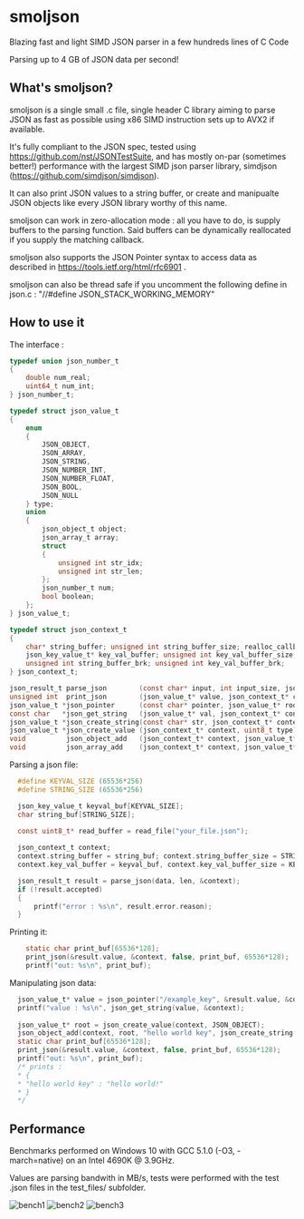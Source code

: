 # smoljson
Blazing fast and light SIMD JSON parser in a few hundreds lines of C Code

Parsing up to 4 GB of JSON data per second!

## What's smoljson?
smoljson is a single small .c file, single header C library aiming to parse JSON as fast as possible using x86 SIMD instruction sets up to AVX2 if available.

It's fully compliant to the JSON spec, tested using https://github.com/nst/JSONTestSuite, and has mostly on-par (sometimes better!) performance with the largest SIMD json parser library, simdjson (https://github.com/simdjson/simdjson).

It can also print JSON values to a string buffer, or create and manipualte JSON objects like every JSON library worthy of this name.

smoljson can work in zero-allocation mode : all you have to do, is supply buffers to the parsing function. Said buffers can be dynamically reallocated if you supply the matching callback.

smoljson also supports the JSON Pointer syntax to access data as described in https://tools.ietf.org/html/rfc6901 .

smoljson can also be thread safe if you uncomment the following define in json.c : "//#define JSON_STACK_WORKING_MEMORY"

## How to use it

The interface : 
```c
typedef union json_number_t
{
    double num_real;
    uint64_t num_int;
} json_number_t;

typedef struct json_value_t
{
    enum
    {
        JSON_OBJECT,
        JSON_ARRAY,
        JSON_STRING,
        JSON_NUMBER_INT,
        JSON_NUMBER_FLOAT,
        JSON_BOOL,
        JSON_NULL
    } type;
    union
    {
        json_object_t object;
        json_array_t array;
        struct
        {
            unsigned int str_idx;
            unsigned int str_len;
        };
        json_number_t num;
        bool boolean;
    };
} json_value_t;

typedef struct json_context_t
{
    char* string_buffer; unsigned int string_buffer_size; realloc_callback_t* string_realloc;
    json_key_value_t* key_val_buffer; unsigned int key_val_buffer_size; realloc_callback_t* key_val_realloc;
    unsigned int string_buffer_brk; unsigned int key_val_buffer_brk;
} json_context_t;
```
```c
json_result_t parse_json        (const char* input, int input_size, json_context_t* context);
unsigned int  print_json        (json_value_t* value, json_context_t* context, bool pretty, char* buffer, unsigned int buffer_size);
json_value_t *json_pointer      (const char* pointer, json_value_t* root, json_context_t* context);
const char   *json_get_string   (json_value_t* val, json_context_t* context);
json_value_t *json_create_string(const char* str, json_context_t* context);
json_value_t *json_create_value (json_context_t* context, uint8_t type);
void          json_object_add   (json_context_t* context, json_value_t* object, const char* key, json_value_t* value);
void          json_array_add    (json_context_t* context, json_value_t* object, json_value_t* value);
```

Parsing a json file:
```c
  #define KEYVAL_SIZE (65536*256)
  #define STRING_SIZE (65536*256)

  json_key_value_t keyval_buf[KEYVAL_SIZE];
  char string_buf[STRING_SIZE];

  const uint8_t* read_buffer = read_file("your_file.json");
  
  json_context_t context;
  context.string_buffer = string_buf; context.string_buffer_size = STRING_SIZE; context.string_realloc = NULL; // no dynamic reallocation
  context.key_val_buffer = keyval_buf, context.key_val_buffer_size = KEYVAL_SIZE; context.key_val_realloc = NULL;

  json_result_t result = parse_json(data, len, &context);
  if (!result.accepted)
  {
      printf("error : %s\n", result.error.reason);
  }
```
Printing it: 
```c
    static char print_buf[65536*128];
    print_json(&result.value, &context, false, print_buf, 65536*128);
    printf("out: %s\n", print_buf);
```

Manipulating json data:
```c
  json_value_t* value = json_pointer("/example_key", &result.value, &context);
  printf("value : %s\n", json_get_string(value, &context);
  
  json_value_t* root = json_create_value(context, JSON_OBJECT);
  json_object_add(context, root, "hello world key", json_create_string("hello world!", context));
  static char print_buf[65536*128];
  print_json(&result.value, &context, false, print_buf, 65536*128);
  printf("out: %s\n", print_buf);
  /* prints :
  * {
  * "hello world key" : "hello world!"
  * }
  */
```

## Performance

Benchmarks performed on Windows 10 with GCC 5.1.0 (-O3, -march=native) on an Intel 4690K @ 3.9GHz.

Values are parsing bandwith in MB/s, tests were performed with the test .json files in the test_files/ subfolder.

![bench1](https://i.imgur.com/mMadFKm.png)
![bench2](https://i.imgur.com/cOsuTck.png)
![bench3](https://i.imgur.com/6r11wlg.png)
